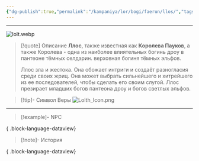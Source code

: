 ```yaml
---
{"dg-publish":true,"permalink":"/kampaniya/lor/bogi/faerun/llos/","tags":["domain/darkness","domain/lies"],"created":"2025-01-08T06:42:49.890+03:00","updated":"2025-01-09T10:55:42.977+03:00"}
---
```



<hr></hr>

 ![lolt.webp](/img/user/%D0%90%D1%81%D1%81%D0%B5%D1%82%D1%8B/%D0%9B%D0%BE%D1%80/%D0%91%D0%BE%D0%B3%D0%B8/lolt.webp)


> [!quote] Описание
>**Ллос**, также известная как **Королева Пауков**, а также Королева - одна из наиболее влиятельных богинь дроу в пантеоне тёмных селдарин. верховная богиня тёмных эльфов.
>
>Ллос зла и жестока. Она обожает интриги и создаёт разногласия среди своих жриц. Она может выбрать сильнейшего и хитрейшего из ее последователей, чтобы сделать его своим слугой. Ллоc презирает младших богов пантеона дроу и богов светлых эльфов.



>[!tip]- Символ Веры
>![Lolth_Icon.png](/img/user/%D0%90%D1%81%D1%81%D0%B5%D1%82%D1%8B/%D0%9B%D0%BE%D1%80/%D0%91%D0%BE%D0%B3%D0%B8/%D0%A1%D0%B8%D0%BC%D0%B2%D0%BE%D0%BB/Lolth_Icon.png)


<hr></hr>

> [!example]- NPC
> 
{ .block-language-dataview}


> [!note]- История
>  
{ .block-language-dataview}